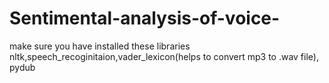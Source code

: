# Sentimental-analysis-of-voice-
make sure you have installed these libraries
nltk,speech_recoginitaion,vader_lexicon(helps to convert mp3 to .wav file), pydub
